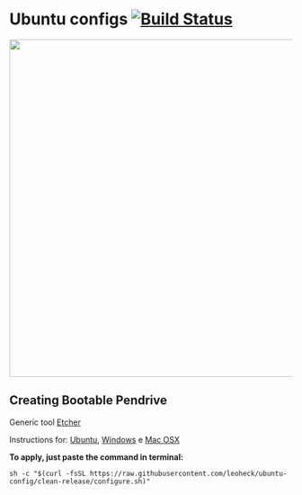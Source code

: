 
# Ubuntu configs [![Build Status](https://travis-ci.org/leoheck/ubuntu-config.svg?branch=clean-release)](https://travis-ci.org/leoheck/ubuntu-config)

<img src="https://rawgit.com/leoheck/ubuntu-config/clean-release/images/menus.png" width="600px">

## Creating Bootable Pendrive

Generic tool [Etcher](https://etcher.io/)

Instructions for: 
[Ubuntu](http://www.ubuntu.com/download/desktop/create-a-usb-stick-on-ubuntu), 
[Windows](http://www.ubuntu.com/download/desktop/create-a-usb-stick-on-windows) e
[Mac OSX](http://www.ubuntu.com/download/desktop/create-a-usb-stick-on-mac-osx)

**To apply, just paste the command in terminal:**
```
sh -c "$(curl -fsSL https://raw.githubusercontent.com/leoheck/ubuntu-config/clean-release/configure.sh)"
```
